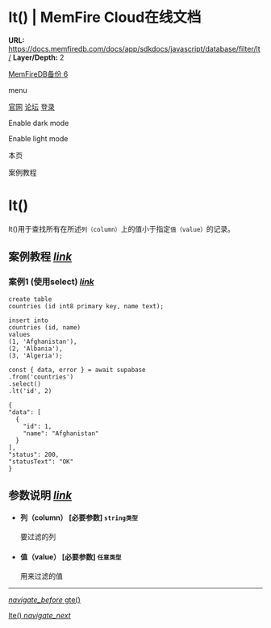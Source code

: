 # lt() | MemFire Cloud在线文档

**URL:** https://docs.memfiredb.com/docs/app/sdkdocs/javascript/database/filter/lt/
**Layer/Depth:** 2

[MemFireDB备份 6](/)

menu

[官网](https://memfiredb.com/)
[论坛](https://community.memfiredb.com/)
[登录](https://cloud.memfiredb.com/auth/login)

Enable dark mode

Enable light mode

本页

案例教程

# lt()

lt()用于查找所有在所述`列（column）`上的值小于指定`值（value）`的记录。

## 案例教程 [*link*](#%e6%a1%88%e4%be%8b%e6%95%99%e7%a8%8b)

### 案例1 (使用select) [*link*](#%e6%a1%88%e4%be%8b1-%e4%bd%bf%e7%94%a8select)

```
create table
countries (id int8 primary key, name text);

insert into
countries (id, name)
values
(1, 'Afghanistan'),
(2, 'Albania'),
(3, 'Algeria');
```

```
const { data, error } = await supabase
.from('countries')
.select()
.lt('id', 2)
```

```
{
"data": [
  {
    "id": 1,
    "name": "Afghanistan"
  }
],
"status": 200,
"statusText": "OK"
}
```

## 参数说明 [*link*](#%e5%8f%82%e6%95%b0%e8%af%b4%e6%98%8e)

* #### 列（column） [必要参数] `string类型`

  要过滤的列
* #### 值（value） [必要参数] `任意类型`

  用来过滤的值

---

[*navigate\_before* gte()](/docs/app/sdkdocs/javascript/database/filter/gte/)

[lte() *navigate\_next*](/docs/app/sdkdocs/javascript/database/filter/lte/)